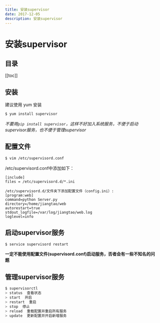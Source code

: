 ```yaml
---
title: 安装supervisor
date: 2017-12-05
description: 安装supervisor
---
```


# 安装supervisor

## 目录

[[toc]]

## 安装

建议使用 yum 安装

```bash
$ yum install supervisor
```

*不要用`pip install supervisor`，这样不好加入系统服务，不便于启动supervisor服务，也不便于管理supervisor*

## 配置文件

```bash
$ vim /etc/supervisord.conf
```

/etc/supervisord.conf中添加如下：

```
[include]
files = /etc/supervisord.d/*.ini

/etc/supervisord.d/文件夹下添加配置文件（config.ini）:
[program:web]
command=python Server.py
directory=/home/jiangtao/web
autorestart=true
stdout_logfile=/var/log/jiangtao/web.log
loglevel=info
```

## 启动supervisor服务

```bash
$ service supervisord restart
```

**一定不能使用配置文件(supervisord.conf)启动服务，否者会有一些不知名的问题**

## 管理supervisor服务

```bash
$ supervisorctl
> status  查看状态
> start  开启
> restart  重启
> stop  停止
> reload  重载配置并重启所有服务
> update  更新配置并开启新增服务
```
